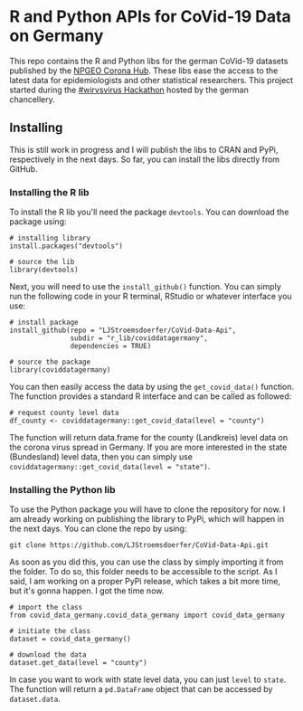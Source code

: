 # R and Python APIs for CoVid-19 Data on Germany

This repo contains the R and Python libs for the german CoVid-19 datasets published by the <a href="https://npgeo-corona-npgeo-de.hub.arcgis.com/">NPGEO Corona Hub</a>. These libs ease the access to the latest data for epidemiologists and other statistical researchers. This project started during the <a href="https://wirvsvirushackathon.org/">#wirvsvirus Hackathon</a> hosted by the german chancellery.

## Installing

This is still work in progress and I will publish the libs to CRAN and PyPi, respectively in the next days. So far, you can install the libs directly from GitHub. 

### Installing the R lib

To install the R lib you'll need the package <code>devtools</code>. You can download the package using:

    # installing library
    install.packages("devtools")

    # source the lib
    library(devtools)

Next, you will need to use the <code>install_github()</code> function. You can simply run the following code in your R terminal, RStudio or whatever interface you use:

    # install package
	install_github(repo = "LJStroemsdoerfer/CoVid-Data-Api",
                   subdir = "r_lib/coviddatagermany",
                   dependencies = TRUE)

    # source the package
    library(coviddatagermany)

You can then easily access the data by using the <code>get_covid_data()</code> function. The function provides a standard R interface and can be called as followed:

    # request county level data
    df_county <- coviddatagermany::get_covid_data(level = "county")

The function will return data.frame for the county (Landkreis) level data on the corona virus spread in Germany. If you are more interested in the state (Bundesland) level data, then you can simply use <code>coviddatagermany::get_covid_data(level = "state")</code>.

### Installing the Python lib

To use the Python package you will have to clone the repository for now. I am already working on publishing the library to PyPi, which will happen in the next days. You can clone the repo by using:

    git clone https://github.com/LJStroemsdoerfer/CoVid-Data-Api.git

As soon as you did this, you can use the class by simply importing it from the folder. To do so, this folder needs to be accessible to the script. As I said, I am working on a proper PyPi release, which takes a bit more time, but it's gonna happen. I got the time now.

    # import the class
    from covid_data_germany.covid_data_germany import covid_data_germany

    # initiate the class
    dataset = covid_data_germany()

    # download the data
    dataset.get_data(level = "county")

In case you want to work with state level data, you can just <code>level</code> to <code>state</code>. The function will return a <code>pd.DataFrame</code> object that can be accessed by <code>dataset.data</code>.
